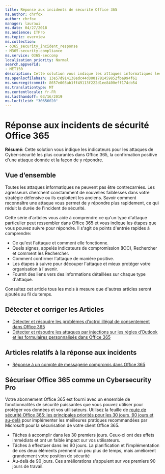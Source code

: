```yaml
---
title: Réponse aux incidents de sécurité Office 365
ms.author: chrfox
author: chrfox
manager: laurawi
ms.date: 04/27/2018
ms.audience: ITPro
ms.topic: overview
ms.collection:
- o365_security_incident_response
- M365-security-compliance
ms.service: O365-seccomp
localization_priority: Normal
search.appverid:
- MET150
description: Cette solution vous indique les attaques informatiques les plus courantes pouvant ressembler à Office 365 et comment y répondre.
ms.openlocfilehash: 13e57d914138edc44d0001781459852fba994f61
ms.sourcegitcommit: 8657e003ab1ff49113f222d1ee8400eff174cb54
ms.translationtype: MT
ms.contentlocale: fr-FR
ms.lasthandoff: 03/16/2019
ms.locfileid: "30656020"
---
```

# <a name="office-365-security-incident-response"></a>Réponse aux incidents de sécurité Office 365

 **Résumé:** Cette solution vous indique les indicateurs pour les attaques de Cyber-sécurité les plus courantes dans Office 365, la confirmation positive d'une attaque donnée et la façon de y répondre.
  
## <a name="overview"></a>Vue d’ensemble
Toutes les attaques informatiques ne peuvent pas être contrecarrées. Les agresseurs cherchent constamment de nouvelles faiblesses dans votre stratégie défensive ou ils exploitent les anciens. Savoir comment reconnaître une attaque vous permet de y répondre plus rapidement, ce qui réduit la durée de l'incident de sécurité.

Cette série d'articles vous aide à comprendre ce qu'un type d'attaque particulier peut ressembler dans Office 365 et vous indique les étapes que vous pouvez suivre pour répondre. Il s'agit de points d'entrée rapides à comprendre:
 
- Ce qu'est l'attaque et comment elle fonctionne.
- Quels signes, appelés indicateurs de compromission (IOC), Rechercher et comment les Rechercher.
- Comment confirmer l'attaque de manière positive.
- Les étapes à suivre pour découper l'attaque et mieux protéger votre organisation à l'avenir.
- Fournit des liens vers des informations détaillées sur chaque type d'attaque.

Consultez cet article tous les mois à mesure que d'autres articles seront ajoutés au fil du temps.

## <a name="detect-and-remediate-articles"></a>Détecter et corriger les Articles

- [Détecter et résoudre les problèmes d’octroi illégal de consentement dans Office 365](detect-and-remediate-illicit-consent-grants.md)
- [Détecter et résoudre les attaques par injections sur les règles d’Outlook et les formulaires personnalisés dans Office 365](detect-and-remediate-outlook-rules-forms-attack.md)
 
## <a name="incident-response-articles"></a>Articles relatifs à la réponse aux incidents

- [Réponse à un compte de messagerie compromis dans Office 365](responding-to-a-compromised-email-account.md)

## <a name="secure-office-365-like-a-cybersecurity-pro"></a>Sécuriser Office 365 comme un Cybersecurity Pro
Votre abonnement Office 365 est fourni avec un ensemble de fonctionnalités de sécurité puissantes que vous pouvez utiliser pour protéger vos données et vos utilisateurs.  Utilisez la feuille de [route de sécurité Office 365: les principales priorités pour les 30 jours, 90 jours et au-delà](https://support.office.com/article/Office-365-security-roadmap-Top-priorities-for-the-first-30-days-90-days-and-beyond-28c86a1c-e4dd-4aad-a2a6-c768a21cb352) pour implémenter les meilleures pratiques recommandées par Microsoft pour la sécurisation de votre client Office 365.
- Tâches à accomplir dans les 30 premiers jours.  Ceux-ci ont des effets immédiats et ont un faible impact sur vos utilisateurs.
- Tâches à effectuer dans les 90 jours. La planification et l'implémentation de ces deux éléments prennent un peu plus de temps, mais améliorent grandement votre position de sécurité
- Au-delà de 90 jours. Ces améliorations s'appuient sur vos premiers 90 jours de travail.






